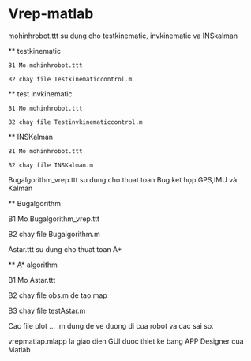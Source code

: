 # Vrep-matlab
mohinhrobot.ttt su dung cho testkinematic, invkinematic va INSkalman

** testkinematic
    
    B1 Mo mohinhrobot.ttt
    
    B2 chay file Testkinematiccontrol.m

** test invkinematic
    
    B1 Mo mohinhrobot.ttt
    
    B2 chay file Testinvkinematiccontrol.m

** INSKalman
   
    B1 Mo mohinhrobot.ttt
    
    B2 chay file INSKalman.m

Bugalgorithm_vrep.ttt su dung cho thuat toan Bug ket họp GPS,IMU và Kalman

** Bugalgorithm
   
   B1 Mo Bugalgorithm_vrep.ttt
   
   B2 chay file Bugalgorithm.m

Astar.ttt su dung cho thuat toan A*

** A* algorithm
   
   B1 Mo Astar.ttt
   
   B2 chay file obs.m de tao map
   
   B3 chay file testAstar.m 
   
Cac file plot ... .m dung de ve duong di cua robot va cac sai so.
 
vrepmatlap.mlapp la giao dien GUI duoc thiet ke bang APP Designer cua Matlab 


